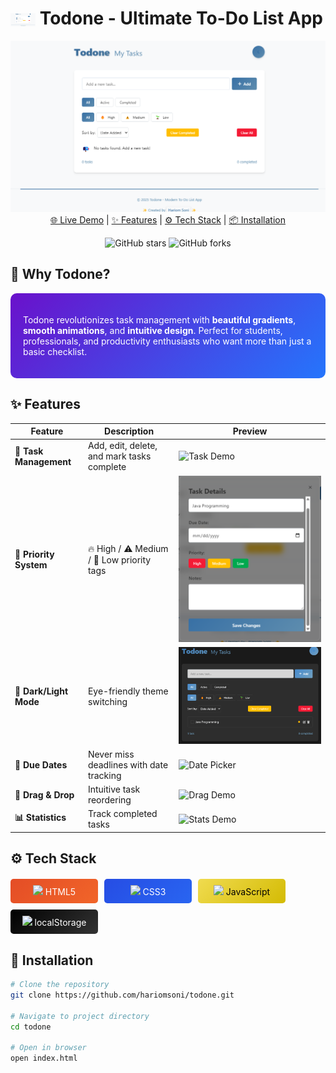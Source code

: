 # <img src="https://github.com/hariomsonihs/Todone/blob/main/todone.png" width="40" align="center"> Todone - Ultimate To-Do List App

<p align="center">
  <img src="https://github.com/hariomsonihs/Todone/blob/main/todone.png" width="600" alt="Todone Demo">
  <br>
  <a href="https://todone-mytask.vercel.app/">🌐 Live Demo</a> | 
  <a href="#features">✨ Features</a> | 
  <a href="#tech-stack">⚙️ Tech Stack</a> | 
  <a href="#installation">📦 Installation</a>
</p>

<div align="center">
  
![GitHub stars](https://github.com/hariomsonihs/todone)
![GitHub forks](#)

</div>

## 🎨 **Why Todone?**

<div style="background: linear-gradient(135deg, #6a11cb 0%, #2575fc 100%); padding: 20px; border-radius: 10px; color: white;">

Todone revolutionizes task management with **beautiful gradients**, **smooth animations**, and **intuitive design**. Perfect for students, professionals, and productivity enthusiasts who want more than just a basic checklist.

</div>

## ✨ **Features**

| Feature | Description | Preview |
|---------|-------------|---------|
| **📝 Task Management** | Add, edit, delete, and mark tasks complete | ![Task Demo](https://i.imgur.com/5XwvEz7.gif) |
| **🎯 Priority System** | 🔥 High / ⚠️ Medium / 🌱 Low priority tags | ![Priority Demo](https://github.com/hariomsonihs/Todone/blob/main/todone-priority.png) |
| **🌈 Dark/Light Mode** | Eye-friendly theme switching | ![Theme Demo](https://github.com/hariomsonihs/Todone/blob/main/todone-dark.png) |
| **📅 Due Dates** | Never miss deadlines with date tracking | ![Date Picker](https://i.imgur.com/5XwvEz7.gif) |
| **🔄 Drag & Drop** | Intuitive task reordering | ![Drag Demo](https://i.imgur.com/mZ4gq5E.gif) |
| **📊 Statistics** | Track completed tasks | ![Stats Demo](https://i.imgur.com/JqTf7i3.png) |

## ⚙️ **Tech Stack**

<div style="display: flex; flex-wrap: wrap; gap: 10px; margin: 20px 0;">

<div style="background: linear-gradient(135deg, #E44D26 0%, #F16529 100%); padding: 10px; border-radius: 5px; color: white; width: 120px; text-align: center;">
<img src="https://cdn-icons-png.flaticon.com/512/732/732212.png" width="30"> HTML5
</div>

<div style="background: linear-gradient(135deg, #264DE4 0%, #2965F1 100%); padding: 10px; border-radius: 5px; color: white; width: 120px; text-align: center;">
<img src="https://cdn-icons-png.flaticon.com/512/732/732190.png" width="30"> CSS3
</div>

<div style="background: linear-gradient(135deg, #F0DB4F 0%, #D4BB04 100%); padding: 10px; border-radius: 5px; color: black; width: 120px; text-align: center;">
<img src="https://cdn-icons-png.flaticon.com/512/5968/5968292.png" width="30"> JavaScript
</div>

<div style="background: linear-gradient(135deg, #000000 0%, #333333 100%); padding: 10px; border-radius: 5px; color: white; width: 120px; text-align: center;">
<img src="https://cdn-icons-png.flaticon.com/512/888/888859.png" width="30"> localStorage
</div>

</div>

## 🚀 **Installation**

```bash
# Clone the repository
git clone https://github.com/hariomsoni/todone.git

# Navigate to project directory
cd todone

# Open in browser
open index.html
